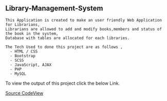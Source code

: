 ## Library-Management-System
    This Application is created to make an user friendly Web Application for Librarians,
    Librarians are allowed to add and modify books,members and status of the book in the system, 
    Database with tables are allocated for each libraries.
    
    The Tech Used to done this project are as follows ,
      - HTML / CSS
      - Bootstrap
      - SCSS
      - JavaScript, AJAX
      - PHP
      - MySQL
   
   To view the output of this project click the below Link.
   
   [Source Code](https://bitbucket.org/AjaiJA/workspace/projects/LMS)[View](http://jaife.cf/Library%20Management%20System)
